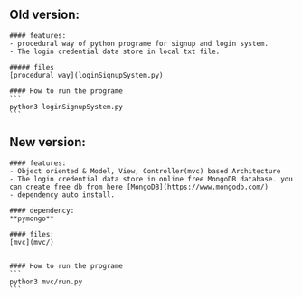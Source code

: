 ## Old version:

    #### features:
    - procedural way of python programe for signup and login system. 
    - The login credential data store in local txt file.

    ##### files
    [procedural way](loginSignupSystem.py)

    #### How to run the programe
    ```
    python3 loginSignupSystem.py
    ```

## New version:

    #### features:
    - Object oriented & Model, View, Controller(mvc) based Architecture
    - The login credential data store in online free MongoDB database. you can create free db from here [MongoDB](https://www.mongodb.com/)
    - dependency auto install.

    #### dependency:
    **pymongo**

    #### files:
    [mvc](mvc/)

    
    #### How to run the programe
    ```
    python3 mvc/run.py
    ```